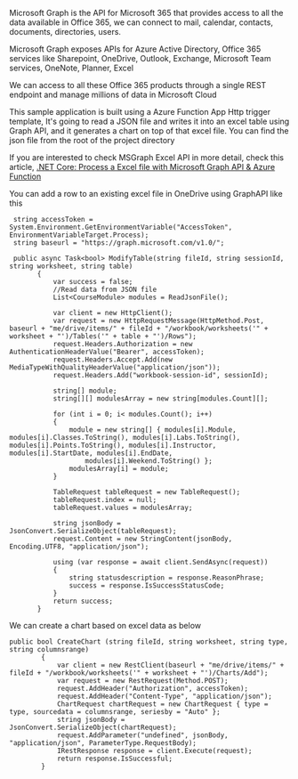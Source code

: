 Microsoft Graph is the API for Microsoft 365 that provides access to all the data available in Office 365, we can connect to mail, calendar, contacts, documents, directories, users. 

Microsoft Graph exposes APIs for Azure Active Directory, Office 365 services like Sharepoint, OneDrive, Outlook, Exchange, Microsoft Team services, OneNote, Planner, Excel 

We can access to all these Office 365 products through a single REST endpoint and manage millions of data in Microsoft Cloud

This sample application is built using a Azure Function App Http trigger template, It's going to read a JSON file and writes it into an excel table using Graph API, and it generates a chart on top of that excel file. You can find the json file from the root of the project directory

If you are interested to check MSGraph Excel API in more detail, check this article, <a href="https://social.technet.microsoft.com/wiki/contents/articles/51788.net-core-process-a-excel-file-with-microsoft-graph-api-azure-function.aspx">.NET Core: Process  a Excel file with Microsoft Graph API &amp; Azure Function</a>

You can add a row to an existing excel file in OneDrive using GraphAPI like this 
 ```
  string accessToken = System.Environment.GetEnvironmentVariable("AccessToken", EnvironmentVariableTarget.Process);
  string baseurl = "https://graph.microsoft.com/v1.0/";
        
  public async Task<bool> ModifyTable(string fileId, string sessionId, string worksheet, string table) 
        { 
            var success = false; 
            //Read data from JSON file 
            List<CourseModule> modules = ReadJsonFile(); 
 
            var client = new HttpClient(); 
            var request = new HttpRequestMessage(HttpMethod.Post, baseurl + "me/drive/items/" + fileId + "/workbook/worksheets('" + worksheet + "')/Tables('" + table + "')/Rows"); 
            request.Headers.Authorization = new AuthenticationHeaderValue("Bearer", accessToken); 
            request.Headers.Accept.Add(new MediaTypeWithQualityHeaderValue("application/json")); 
            request.Headers.Add("workbook-session-id", sessionId); 
 
            string[] module; 
            string[][] modulesArray = new string[modules.Count][]; 
 
            for (int i = 0; i< modules.Count(); i++)  
            { 
                module = new string[] { modules[i].Module, modules[i].Classes.ToString(), modules[i].Labs.ToString(), modules[i].Points.ToString(), modules[i].Instructor, modules[i].StartDate, modules[i].EndDate, 
                    modules[i].Weekend.ToString() }; 
                modulesArray[i] = module; 
            } 
 
            TableRequest tableRequest = new TableRequest(); 
            tableRequest.index = null; 
            tableRequest.values = modulesArray; 
 
            string jsonBody = JsonConvert.SerializeObject(tableRequest); 
            request.Content = new StringContent(jsonBody, Encoding.UTF8, "application/json"); 
 
            using (var response = await client.SendAsync(request)) 
            { 
                string statusdescription = response.ReasonPhrase; 
                success = response.IsSuccessStatusCode; 
            } 
            return success; 
        }
```

We can create a chart based on excel data as below

```
public bool CreateChart (string fileId, string worksheet, string type, string columnsrange) 
        { 
            var client = new RestClient(baseurl + "me/drive/items/" + fileId + "/workbook/worksheets('" + worksheet + "')/Charts/Add"); 
            var request = new RestRequest(Method.POST); 
            request.AddHeader("Authorization", accessToken); 
            request.AddHeader("Content-Type", "application/json"); 
            ChartRequest chartRequest = new ChartRequest { type = type, sourcedata = columnsrange, seriesby = "Auto" }; 
            string jsonBody = JsonConvert.SerializeObject(chartRequest); 
            request.AddParameter("undefined", jsonBody, "application/json", ParameterType.RequestBody); 
            IRestResponse response = client.Execute(request); 
            return response.IsSuccessful; 
        }
```
